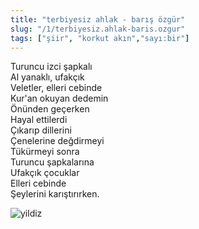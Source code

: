 ```yaml
---
title: "terbiyesiz ahlak - barış özgür"
slug: "/1/terbiyesiz.ahlak-baris.ozgur"
tags: ["şiir", "korkut akın","sayı:bir"]
---
```


Turuncu izci şapkalı\
Al yanaklı, ufakçık\
Veletler, elleri cebinde\
Kur'an okuyan dedemin\
Önünden geçerken\
Hayal ettilerdi\
Çıkarıp dillerini\
Çenelerine değdirmeyi\
Tükürmeyi sonra\
Turuncu şapkalarına\
Ufakçık çocuklar\
Elleri cebinde\
Şeylerini karıştırırken.



![yildiz](/img/23.jpg)

